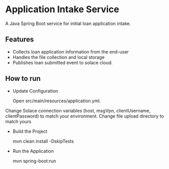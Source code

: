 
# Application Intake Service

A Java Spring Boot service for initial loan application intake.


## Features
- Collects loan application information from the end-user
- Handles the file collection and local storage
- Publishes loan submitted event to solace cloud.

## How to run
- Update Configuration

  Open src/main/resources/application.yml.

Change Solace connection variables (host, msgVpn, clientUsername, clientPassword) to match your environment.
Change file upload directory to match yours

 - Build the Project

   mvn clean install -DskipTests


 - Run the Application

   mvn spring-boot:run
